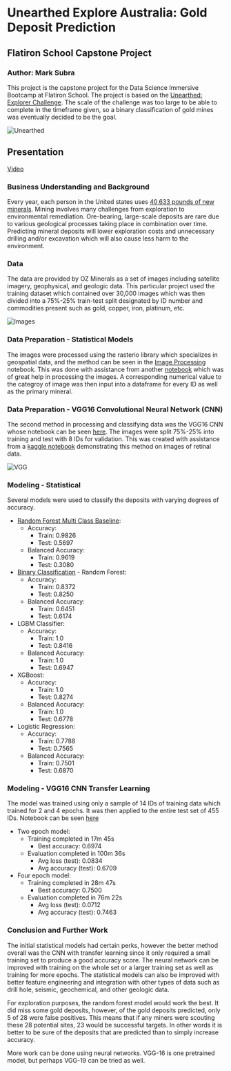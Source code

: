 # Unearthed Explore Australia: Gold Deposit Prediction

## Flatiron School Capstone Project

### Author: Mark Subra
This project is the capstone project for the Data Science Immersive Bootcamp at Flatiron School. The project is based on the [Unearthed: Explorer Challenge](https://unearthed.solutions/u/challenge/generate-new-knowledge-predicting-all-australian-mineral-deposits). The scale of the challenge was too large to be able to complete in the timeframe given, so a binary classification of gold mines was eventually decided to be the goal.

![Unearthed](https://unearthed.solutions/u/sites/default/files/challenge-images/unnamed.jpg)

## Presentation
[Video](https://www.youtube.com/watch?v=r1W00fVjhk8&feature=youtu.be)


### Business Understanding and Background
Every year, each person in the United states uses [40,633 pounds of new minerals](https://mineralseducationcoalition.org/wp-content/uploads/2019-Mining-Cart-Per-Capita-color.pdf). Mining involves many challenges from exploration to environmental remediation. Ore-bearing, large-scale deposits are rare due to various geological processes taking place in combination over time. Predicting mineral deposits will lower exploration costs and unnecessary drilling and/or excavation which will also cause less harm to the environment.

### Data
The data are provided by OZ Minerals as a set of images including satellite imagery, geophysical, and geologic data. This particular project used the training dataset which contained over 30,000 images which was then divided into a 75%-25% train-test split designated by ID number and commodities present such as gold, copper, iron, platinum, etc.

![Images](https://github.com/jesserobertson/explore_australia/raw/master/resources/layer_examples.png?raw=true)

### Data Preparation - Statistical Models
The images were processed using the rasterio library which specializes in geospatial data, and the method can be seen in the [Image Processing](https://github.com/geomms/Unearthed_Explore_Australia_Flatiron_School_Capstone_Project/blob/master/Image%20Processing.ipynb) notebook. This was done with assistance from another [notebook](https://github.com/pedrojunqueira/ExploreSA/blob/master/MyNBs/First%20Exploration%20Trainset.ipynb) which was of great help in processing the images. A corresponding numerical value to the categroy of image was then input into a dataframe for every ID as well as the primary mineral.

### Data Preparation - VGG16 Convolutional Neural Network (CNN)
The second method in processing and classifying data was the VGG16 CNN whose notebook can be seen [here](https://github.com/geomms/Unearthed_Explore_Australia_Flatiron_School_Capstone_Project/blob/master/VGG16.ipynb). The images were split 75%-25% into training and test with 8 IDs for validation. This was created with assistance from a [kaggle notebook](https://www.kaggle.com/carloalbertobarbano/vgg16-transfer-learning-pytorch) demonstrating this method on images of retinal data.

![VGG](https://it.mathworks.com/content/mathworks/it/it/discovery/convolutional-neural-network/_jcr_content/mainParsys/image_copy.adapt.full.high.jpg/1523891801700.jpg)

### Modeling - Statistical
Several models were used to classify the deposits with varying degrees of accuracy.
  - [Random Forest Multi Class Baseline](https://github.com/geomms/Unearthed_Explore_Australia_Flatiron_School_Capstone_Project/blob/master/Baseline%20Model%20Random%20Forest.ipynb): 
    - Accuracy: 
      - Train: 0.9826
      - Test: 0.5697
    - Balanced Accuracy:
      - Train: 0.9619
      - Test: 0.3080
  - [Binary Classification](https://github.com/geomms/Unearthed_Explore_Australia_Flatiron_School_Capstone_Project/blob/master/Binary%20Classification.ipynb) - Random Forest:
    - Accuracy:
      - Train: 0.8372
      - Test: 0.8250
    - Balanced Accuracy:
      - Train: 0.6451
      - Test: 0.6174
  - LGBM Classifier:
    - Accuracy:
      - Train: 1.0
      - Test: 0.8416
    - Balanced Accuracy:
      - Train: 1.0
      - Test: 0.6947
  - XGBoost:
    - Accuracy:
      - Train: 1.0
      - Test: 0.8274
    - Balanced Accuracy:
      - Train: 1.0
      - Test: 0.6778
  - Logistic Regression:
    - Accuracy:
      - Train: 0.7788
      - Test: 0.7565
    - Balanced Accuracy:
      - Train: 0.7501
      - Test: 0.6870
### Modeling - VGG16 CNN Transfer Learning
The model was trained using only a sample of 14 IDs of training data which trained for 2 and 4 epochs. It was then applied to the entire test set of 455 IDs. Notebook can be seen [here](https://github.com/geomms/Unearthed_Explore_Australia_Flatiron_School_Capstone_Project/blob/master/VGG16%20Test.ipynb)
  - Two epoch model:
     - Training completed in 17m 45s
        - Best accuracy: 0.6974
     - Evaluation completed in 100m 36s
        - Avg loss (test): 0.0834
        - Avg accuracy (test): 0.6709
  - Four epoch model:
     - Training completed in 28m 47s
        - Best accuracy: 0.7500
     - Evaluation completed in 76m 22s
        - Avg loss (test): 0.0712
        - Avg accuracy (test): 0.7463
### Conclusion and Further Work
The initial statistical models had certain perks, however the better method overall was the CNN with transfer learning since it only required a small training set to produce a good accuracy score. The neural network can be improved with training on the whole set or a larger training set as well as training for more epochs. The statistical models can also be improved with better feature engineering and integration with other types of data such as drill hole, seismic, geochemical, and other geologic data.

For exploration purposes, the random forest model would work the best. It did miss some gold deposits, however, of the gold deposits predicted, only 5 of 28 were false positives. This means that if any miners were scouting these 28 potential sites, 23 would be successful targets. In other words it is better to be sure of the deposits that are predicted than to simply increase accuracy.

More work can be done using neural networks. VGG-16 is one pretrained model, but perhaps VGG-19 can be tried as well.
